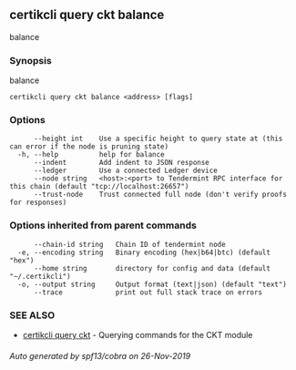 ## certikcli query ckt balance

balance

### Synopsis

balance

```
certikcli query ckt balance <address> [flags]
```

### Options

```
      --height int    Use a specific height to query state at (this can error if the node is pruning state)
  -h, --help          help for balance
      --indent        Add indent to JSON response
      --ledger        Use a connected Ledger device
      --node string   <host>:<port> to Tendermint RPC interface for this chain (default "tcp://localhost:26657")
      --trust-node    Trust connected full node (don't verify proofs for responses)
```

### Options inherited from parent commands

```
      --chain-id string   Chain ID of tendermint node
  -e, --encoding string   Binary encoding (hex|b64|btc) (default "hex")
      --home string       directory for config and data (default "~/.certikcli")
  -o, --output string     Output format (text|json) (default "text")
      --trace             print out full stack trace on errors
```

### SEE ALSO

* [certikcli query ckt](certikcli_query_ckt.md)	 - Querying commands for the CKT module

###### Auto generated by spf13/cobra on 26-Nov-2019
